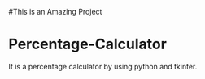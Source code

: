 #This is an Amazing Project
# Percentage-Calculator
It is a percentage calculator by using python and tkinter.
